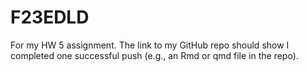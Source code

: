 # F23EDLD
For my HW 5 assignment. The link to my GitHub repo should show I completed one successful push (e.g., an Rmd or qmd file in the repo).
